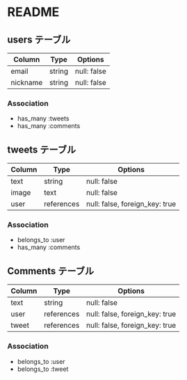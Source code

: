 # README

## users テーブル

|Column    |Type    |Options      |
|----------|--------|-------------|
| email    | string | null: false |
| nickname | string | null: false |


### Association
- has_many :tweets
- has_many :comments

## tweets テーブル

|Column |Type        |Options                         |
|-------|------------|--------------------------------|
| text  | string     | null: false                    |
| image | text       | null: false                    |
| user  | references | null: false, foreign_key: true |

### Association
- belongs_to :user
- has_many :comments

## Comments テーブル

|Column    |Type     |Options                         |
|-------|------------|--------------------------------|
| text  | string     | null: false                    |
| user  | references | null: false, foreign_key: true |
| tweet | references | null: false, foreign_key: true |


### Association
- belongs_to :user
- belongs_to :tweet